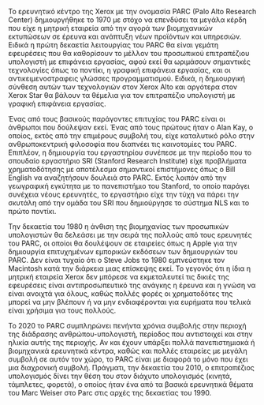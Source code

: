 Το ερευνητικό κέντρο της Xerox με την ονομασία PARC (Palo Alto Research Center) δημιουργήθηκε το 1970 με στόχο να επενδύσει τα μεγάλα κέρδη που είχε η μητρική εταιρεία από την αγορά των βιομηχανικών εκτυπώσεων σε έρευνα και ανάπτυξη νέων προϊόντων και υπηρεσιών. Ειδικά η πρώτη δεκαετία λειτουργίας του PARC θα είναι γεμάτη εφευρέσεις που θα καθορίσουν το μέλλον του προσωπικού επιτραπέζιου υπολογιστή με επιφάνεια εργασίας, αφού εκεί θα ωριμάσουν σημαντικές τεχνολογίες όπως το ποντίκι, η γραφική επιφάνεια εργασίας, και οι αντικειμενοστραφεις γλώσσες προγραμματισμού. Ειδικά, η δημιουργική σύνθεση αυτών των τεχνολογιών στον Xerox Alto και αργότερα στον Xerox Star θα βάλουν τα θέμελια για τον επιτραπέζιο υπολογιστή με γραφική επιφάνεια εργασίας.

Ένας από τους βασικούς παράγοντες επιτυχίας του PARC είναι οι άνθρωποι που δούλεψαν εκεί. Ένας από τους πρώτους ήταν ο Alan Kay, ο οποίος, εκτός από την επιμέρους συμβολή του, είχε καταλυτικό ρόλο στην ανθρωποκεντρική φιλοσοφία που διαπνέει τις καινοτομίες του PARC. Επιπλέον, η δημιουργία του εργαστηρίου συνέπεσε με την περίοδο που το σπουδαίο εργαστήριο SRI (Stanford Research Institute) είχε προβλήματα χρηματοδότησης με αποτέλεσμα σημαντικοί επιστήμονες όπως ο Bill English να αναζητήσουν δουλειά στο PARC. Εκτός λοιπόν από την γεωγραφική εγκύτητα με το πανεπιστήμιο του Stanford, το οποίο παράγει συνέχεια νέους ερευνητές, το εργαστήριο είχε την τύχη να πάρει την σκυτάλη από την ομάδα του SRI που δημιούργησε το σύστημα NLS και το πρώτο ποντίκι. 

Την δεκαετία του 1980 η άνθιση της βιομηχανίας των προσωπικών υπολογιστών θα δελεάσει με την σειρά της πολλούς από τους ερευνητές του PARC, οι οποίοι θα δουλέψουν σε εταιρείες όπως η Apple για την δημιουργία επιτυχημένων εμπορικών εκδόσεων των δημιουργιών του PARC. Δεν είναι τυχαίο ότι ο Steve Jobs το 1980 εμπνεύστηκε τον Macintosh κατά την διάρκεια μιας επίσκεψης εκεί. Το γεγονός ότι η ίδια η μητρική εταιρεία Xerox δεν μπόρεσε να εκμεταλευτεί τις δικιές της εφευρέσεις είναι αντιπροσωπευτικό της ανάγκης η έρευνα και η γνώση να είναι ανοιχτά για όλους, καθώς πολλές φορές οι χρηματοδότες της μπορεί να μην βλέπουν ή να μην ενδιαφέρονται για ευρήματα που τελικά είναι χρήσιμα για τους πολλούς.

Το 2020 το PARC συμπληρώνει πενήντα χρόνια συμβολής στην περιοχή της διάδρασης ανθρώπου-υπολογιστή, περίοδος που αντιστοιχεί και στην ηλικία αυτής της περιοχής. Αν και έχουν υπάρξει πολλά πανεπιστημιακά ή βιομηχανικά ερευνητικά κέντρα, καθώς και πολλές εταιρείες με μεγάλη συμβολή σε αυτόν τον χώρο, το PARC είναι με διαφορά το μόνο που έχει μια διαχρονική συμβολή. Πράγματι, την δεκαετία του 2010, ο επιτραπέζιος υπολογισμός δίνει την θέση του στον διάχυτο υπολογισμός (κινητά, τάμπλετες, φορετά), ο οποίος ήταν ένα από τα βασικά ερευνητικά θέματα του Marc Weiser στο Parc στις αρχές της δεκαετίας του 1990.
